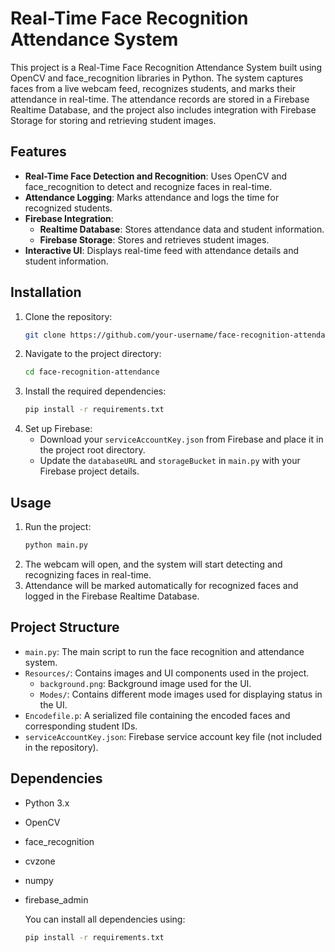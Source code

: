 # Real-Time Face Recognition Attendance System

This project is a Real-Time Face Recognition Attendance System built using OpenCV and face_recognition libraries in Python. The system captures faces from a live webcam feed, recognizes students, and marks their attendance in real-time. The attendance records are stored in a Firebase Realtime Database, and the project also includes integration with Firebase Storage for storing and retrieving student images.

## Features

- **Real-Time Face Detection and Recognition**: Uses OpenCV and face_recognition to detect and recognize faces in real-time.
- **Attendance Logging**: Marks attendance and logs the time for recognized students.
- **Firebase Integration**: 
  - **Realtime Database**: Stores attendance data and student information.
  - **Firebase Storage**: Stores and retrieves student images.
- **Interactive UI**: Displays real-time feed with attendance details and student information.

## Installation

1. Clone the repository:
   ```bash
   git clone https://github.com/your-username/face-recognition-attendance.git
2. Navigate to the project directory:
   ```bash
   cd face-recognition-attendance
3. Install the required dependencies:
   ```bash
   pip install -r requirements.txt
4. Set up Firebase:
   - Download your `serviceAccountKey.json` from Firebase and place it in the project root directory.
   - Update the `databaseURL` and `storageBucket` in `main.py` with your Firebase project details.


## Usage

1. Run the project:
   ```bash
   python main.py
2. The webcam will open, and the system will start detecting and recognizing faces in real-time.
3. Attendance will be marked automatically for recognized faces and logged in the Firebase Realtime Database.


## Project Structure

- `main.py`: The main script to run the face recognition and attendance system.
- `Resources/`: Contains images and UI components used in the project.
  - `background.png`: Background image used for the UI.
  - `Modes/`: Contains different mode images used for displaying status in the UI.
- `Encodefile.p`: A serialized file containing the encoded faces and corresponding student IDs.
- `serviceAccountKey.json`: Firebase service account key file (not included in the repository).


## Dependencies

- Python 3.x
- OpenCV
- face_recognition
- cvzone
- numpy
- firebase_admin

  You can install all dependencies using:
  ```bash
  pip install -r requirements.txt
